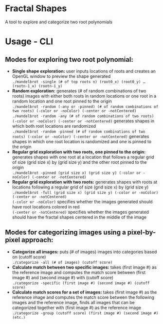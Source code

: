 # Fractal Shapes
A tool to explore and categorize two root polynomials

# Usage - CLI
## Modes for exploring two root polynomial:
- **Single shape exploration:** user inputs locations of roots and creates an OpenGL window to preview the shape generated <br/>
```./mandelbrot -single (# of top roots n) (root0_x) (root0_y) … (rootn-1_x) (rootn-1_y)```
- **Random exploration:** generates (# of random combinations of two roots) images with either both roots in random locations or one root in a random location and one root pinned to the origin <br/>
```./mandelbrot -random (-any or -pinned) (# of random combinations of two roots) (-color or -noColor) (-center or -notCentered)``` <br/>
```./mandelbrot -random -any (# of random combinations of two roots) (-color or -noColor) (-center or -notCentered)``` generates shapes in which both root locations are randomized <br/>
```./mandelbrot -random -pinned (# of random combinations of two roots) (-color or -noColor) (-center or -notCentered)``` generates shapes in which one root location is randomized and one is pinned to the origin 
- **Regular grid exploration with two roots, one pinned to the origin:** generates shapes with one root at a location that follows a regular grid of size (grid size x) by (grid size y) and the other root pinned to the origin <br/>
```./mandelbrot -pinned (grid size x) (grid size y) (-color or -noColor) (-center or -notCentered)``` <br/>
- **Regular grid exploration with two roots:** generates shapes with roots at locations following a regular grid of size (grid size x) by (grid size y)
```./mandelbrot -full (grid size x) (grid size y) (-color or -noColor) (-center or -notCentered)``` <br/>
```(-color or -noColor)``` specifies whether the images generated should have root locations colored in red<br/>
``` (-center or -notCentered) ``` specifies whether the images generated should have the fractal shapes centered in the middle of the image

## Modes for categorizing images using a pixel-by-pixel approach:
- **Categorize all images:** puts (# of images) images into categories based on (cutoff score)<br/>
```./categorize -all (# of images) (cutoff score)```
- **Calculate match between two specific images:** takes (first image #) as the reference image and computes the match score between (first image #) and (second image #) with (cutoff score) <br/>
```./categorize -specific (first image #) (second image #) (cutoff score)```
- **Calculate match scores for a set of images:** takes (first image #) as the reference image and computes the match score between the following images and the reference image,  finds all images that can be categorized together with (first image #) as the reference image <br/>
```./categorize -group (cutoff score) (first image #) (second image #) (etc.)```